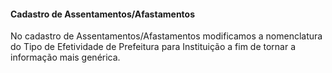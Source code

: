 #### **Cadastro de Assentamentos/Afastamentos**

No cadastro de Assentamentos/Afastamentos modificamos a nomenclatura do Tipo de Efetividade de Prefeitura para Instituição a fim de tornar a informação mais genérica.





   

